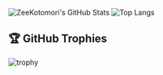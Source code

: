 ![ZeeKotomori's GitHub Stats](https://github-readme-stats.vercel.app/api?username=ZeeKotomori&show_icons=true&theme=radical&card_width=500)
![Top Langs](https://github-readme-stats.vercel.app/api/top-langs/?username=ZeeKortomori&layout=compact&theme=radical&card_width=500&langs_count=8)
## 🏆 GitHub Trophies  
![trophy](https://github-profile-trophy.vercel.app/?username=ZeeKotomori&theme=dracula&margin-w=10)
